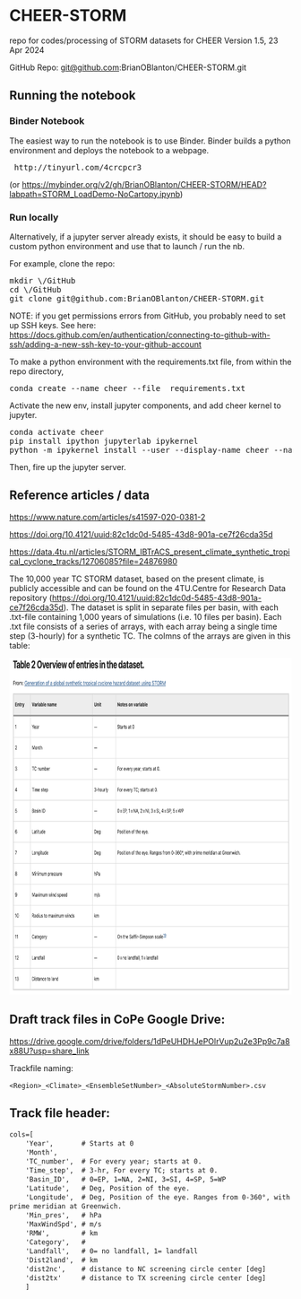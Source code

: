 # CHEER-STORM
repo for codes/processing of STORM datasets for CHEER
Version 1.5, 23 Apr 2024

GitHub Repo: git@github.com:BrianOBlanton/CHEER-STORM.git

## Running the notebook

### Binder Notebook

The easiest way to run the notebook is to use Binder.  Binder builds a python environment and deploys the notebook to a webpage. 

<pre>
 http://tinyurl.com/4crcpcr3
</pre>

(or  https://mybinder.org/v2/gh/BrianOBlanton/CHEER-STORM/HEAD?labpath=STORM_LoadDemo-NoCartopy.ipynb)

### Run locally
Alternatively, if a jupyter server already exists, it should be easy to build a custom python environment and use that to launch / run the nb. 

For example, clone the repo:

<pre>
mkdir \<YourHome\>/GitHub
cd \<YourHome\>/GitHub
git clone git@github.com:BrianOBlanton/CHEER-STORM.git
</pre>

NOTE: if you get permissions errors from GitHub, you probably need to set up SSH keys.  See here: https://docs.github.com/en/authentication/connecting-to-github-with-ssh/adding-a-new-ssh-key-to-your-github-account



To make a python environment with the requirements.txt file, from within the repo directory, 

<pre>
conda create --name cheer --file  requirements.txt
</pre>

Activate the new env, install jupyter components, and add cheer kernel to jupyter.

<pre>
conda activate cheer
pip install ipython jupyterlab ipykernel
python -m ipykernel install --user --display-name cheer --name cheer
</pre>

Then, fire up the jupyter server.  


## Reference articles / data
https://www.nature.com/articles/s41597-020-0381-2

https://doi.org/10.4121/uuid:82c1dc0d-5485-43d8-901a-ce7f26cda35d

https://data.4tu.nl/articles/STORM_IBTrACS_present_climate_synthetic_tropical_cyclone_tracks/12706085?file=24876980

The 10,000 year TC STORM dataset, based on the present climate, is publicly accessible and can be found on the 4TU.Centre for Research Data repository (https://doi.org/10.4121/uuid:82c1dc0d-5485-43d8-901a-ce7f26cda35d). The dataset is split in separate files per basin, with each .txt-file containing 1,000 years of simulations (i.e. 10 files per basin). Each .txt file consists of a series of arrays, with each array being a single time step (3-hourly) for a synthetic TC. The colmns of the arrays are given in this table:

<img src="static/Table2.png" width=600 height=600 />

## Draft track files in CoPe Google Drive: 

https://drive.google.com/drive/folders/1dPeUHDHJePOlrVup2u2e3Pp9c7a8x88U?usp=share_link

Trackfile naming: 
```
<Region>_<Climate>_<EnsembleSetNumber>_<AbsoluteStormNumber>.csv
```

## Track file header: 
```
cols=[
    'Year',       # Starts at 0
    'Month', 
    'TC_number',  # For every year; starts at 0.
    'Time_step',  # 3-hr, For every TC; starts at 0.
    'Basin_ID',   # 0=EP, 1=NA, 2=NI, 3=SI, 4=SP, 5=WP
    'Latitude',   # Deg, Position of the eye.
    'Longitude',  # Deg, Position of the eye. Ranges from 0-360°, with prime meridian at Greenwich.
    'Min_pres',   # hPa
    'MaxWindSpd', # m/s
    'RMW',        # km
    'Category',   #
    'Landfall',   # 0= no landfall, 1= landfall
    'Dist2land',  # km
    'dist2nc',    # distance to NC screening circle center [deg]
    'dist2tx'     # distance to TX screening circle center [deg]
    ]
```

